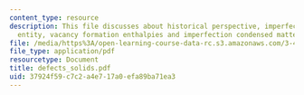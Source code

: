 ```yaml
---
content_type: resource
description: This file discusses about historical perspective, imperfection as a chemical
  entity, vacancy formation enthalpies and imperfection condensed matter.
file: /media/https%3A/open-learning-course-data-rc.s3.amazonaws.com/3-46-photonic-materials-and-devices-spring-2006/37924f59c7c2a4e717a0efa89ba71ea3_defects_solids.pdf
file_type: application/pdf
resourcetype: Document
title: defects_solids.pdf
uid: 37924f59-c7c2-a4e7-17a0-efa89ba71ea3
---
```


